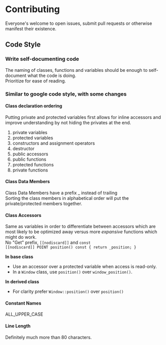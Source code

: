 # Contributing
Everyone's welcome to open issues, submit pull requests or otherwise manifest their existence.

## Code Style

### Write self-documenting code
The naming of classes, functions and variables should be enough to self-document what the code is doing.  
Prioritize for ease of reading.

### Similar to google code style, with some changes

#### Class declaration ordering
Putting private and protected variables first allows for inline accessors and improve understanding by not hiding the privates at the end.

1. private variables
2. protected variables
3. constructors and assignment operators
4. destructor
5. public accessors
6. public functions
7. protected functions
8. private functions

#### Class Data Members
Class Data Members have a prefix _ instead of trailing  
Sorting the class members in alphabetical order will put the private/protected members together.

#### Class Accessors
Same as variables in order to differentiate between accessors which are most likely to be optimized away versus more *expansive* functions which might do work.  
No "Get" prefix, `[[nodiscard]]` and `const`  
`[[nodiscard]] POINT position() const { return _position; }`

**In base class**
* Use an accessor over a protected variable when access is read-only.
* In a `Window` class, use `position()` over `window_position()`.

**In derived class**
* For clarity prefer `Window::position()` over `position()`

#### Constant Names
ALL_UPPER_CASE

#### Line Length
Definitely much more than 80 characters.
